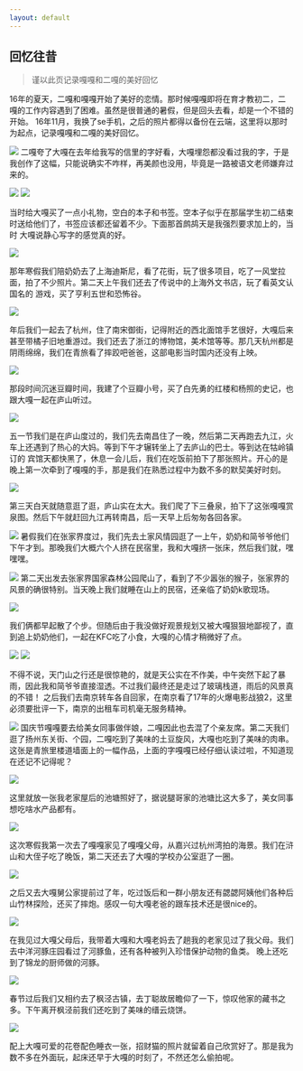 ```yaml
---
layout: default
---
```

## 回忆往昔

>谨以此页记录嘎嘎和二嘎的美好回忆

16年的夏天，二嘎和嘎嘎开始了美好的恋情。那时候嘎嘎即将在育才教初二，二嘎的工作内容遇到了困难。虽然是很普通的暑假，但是回头去看，却是一个不错的开始。
16年11月，我换了se手机，之后的照片都得以备份在云端，这里将以那时为起点，记录嘎嘎和二嘎的美好回忆。

 ![][image-1]
 二嘎夸了大嘎在去年给我写的信里的字好看，大嘎埋怨都没看过我的字，于是我创作了这幅，只能说确实不咋样，再美颜也没用，毕竟是一路被语文老师嫌弃过来的。
 
 ![][image-2]
 ![][image-3]
 
 当时给大嘎买了一点小礼物，空白的本子和书签。空本子似乎在那届学生初二结束时送给他们了，书签应该都还留着不少。下面那首鹧鸪天是我强烈要求加上的，当时
 大嘎说静心写字的感觉真的好。
 
 ![][image-4]
 
 那年寒假我们陪奶奶去了上海迪斯尼，看了花街，玩了很多项目，吃了一风堂拉面，拍了不少照片。第二天上午我们还去了传说中的上海外文书店，玩了看英文认国名的
 游戏，买了亨利五世和恐怖谷。
 
 ![][image-5]
 
 年后我们一起去了杭州，住了南宋御街，记得附近的西北面馆手艺很好，大嘎后来甚至带橘子旧地重游过。我们还去了浙江的博物馆，美术馆等等。那几天杭州都是阴雨绵绵，我们在青旅看了摔跤吧爸爸，这部电影当时国内还没有上映。
 
 ![][image-6]
 
 那段时间沉迷豆瓣时间，我建了个豆瓣小号，买了白先勇的红楼和杨照的史记，也跟大嘎一起在庐山听过。
 
 ![][image-7]
 
 五一节我们是在庐山度过的，我们先去南昌住了一晚，然后第二天再跑去九江，火车上还遇到了热心的大妈。等到下午才辗转坐上了去庐山的巴士。等到达在牯岭镇订的
 宾馆天都快黑了，休息一会儿后，我们在吃饭前拍下了那张照片。开心的是晚上第一次牵到了嘎嘎的手，那是我们在熟悉过程中为数不多的默契美好时刻。
 
 ![][image-8]
 
 第三天白天就随意逛了逛，庐山实在太大。我们爬了下三叠泉，拍下了这张嘎嘎赏泉图。然后下午就赶回九江再转南昌，后一天早上后匆匆各回各家。
 
 ![][image-9]
 暑假我们在张家界度过，我们先去土家风情园逛了一上午，奶奶和简爷爷他们下午才到。那晚我们大概六个人挤在民宿里，我和大嘎挤一张床，然后我们就，嘿嘿嘿。
 
 ![][image-10]
 第二天出发去张家界国家森林公园爬山了，看到了不少嚣张的猴子，张家界的风景的确很特别。当天晚上我们就睡在山上的民宿，还亲临了奶奶k歌现场。
 
 ![][image-11]
 
 我们俩都早起散了个步。但随后由于我没做好观景规划又被大嘎狠狠地鄙视了，直到追上奶奶他们，一起在KFC吃了小食，大嘎的心情才稍微好了点。
 
 ![][image-12]
 ![][image-13]
 
 不得不说，天门山之行还是很惊艳的，就是天公实在不作美，中午突然下起了暴雨，因此我和简爷爷直接湿透。不过我们最终还是走过了玻璃栈道，雨后的风景真的不错！
 之后我们去南京转车各自回家，在南京看了17年的火爆电影战狼2，这里必须要批评一下，南京的出租车司机毫无服务精神。
 
 ![][image-14]
 国庆节嘎嘎要去给美女同事做伴娘，二嘎因此也去混了个亲友席。第二天我们逛了扬州东关街、个园，二嘎吃到了美味的土豆旋风，大嘎也吃到了美味的肉串。
 这张是青旅里楼道墙面上的一幅作品，上面的字嘎嘎已经仔细认读过啦，不知道现在还记不记得呢？
 
 ![][image-15]
 
 这里就放一张我老家屋后的池塘照好了，据说腿哥家的池塘比这大多了，美女同事想吃啥水产品都有。
 
 ![][image-16]
 
 这次寒假我第一次去了嘎嘎家见了嘎嘎父母，从嘉兴过杭州湾拍的海景。我们在浒山和大侄子吃了晚饭，第二天还去了大嘎的学校办公室逛了一圈。
 
 ![][image-17]
 
 之后又去大嘎舅公家提前过了年，吃过饭后和一群小朋友还有勰勰阿姨他们各种后山竹林探险，还买了摔炮。感叹一句大嘎老爸的跟车技术还是很nice的。
 
 ![][image-18]
 
 在我见过大嘎父母后，我带着大嘎和大嘎老妈去了趟我的老家见过了我父母。我们去中洋河豚庄园看过了河豚鱼，还有各种被列入珍惜保护动物的鱼类。
 晚上还吃到了锦龙的厨师做的河豚。
 
 ![][image-19]
 
 春节过后我们又相约去了枫泾古镇，去丁聪故居瞻仰了一下，惊叹他家的藏书之多。下午离开枫泾前我们还吃到了美味的缙云烧饼。
 
 ![][image-20]
 
 配上大嘎可爱的花卷配色睡衣一张，招财猫的照片就留着自己欣赏好了。那是我为数不多在外面玩，起床还早于大嘎的时刻了，不然还怎么偷拍呢。
 
 [image-1]:https://aladden.github.io/pics/IMG_0037.JPG
 [image-2]:https://aladden.github.io/pics/IMG_0098.JPG
 [image-3]:https://aladden.github.io/pics/IMG_0114.JPG
 [image-4]:https://aladden.github.io/pics/IMG_0359.JPG
 [image-5]:https://aladden.github.io/pics/IMG_0480.JPG
 [image-6]:https://aladden.github.io/pics/IMG_0194.JPG
 [image-7]:https://aladden.github.io/pics/IMG_0666.JPG
 [image-8]:https://aladden.github.io/pics/IMG_0689.JPG
 [image-9]:https://aladden.github.io/pics/IMG_0329.JPG
 [image-10]:https://aladden.github.io/pics/IMG_0759.JPG
 [image-11]:https://aladden.github.io/pics/IMG_0361.JPG
 [image-12]:https://aladden.github.io/pics/IMG_0398.JPG
 [image-13]:https://aladden.github.io/pics/IMG_0619.JPG
 [image-14]:https://aladden.github.io/pics/IMG_0652.JPG
 [image-15]:https://aladden.github.io/pics/IMG_0938.JPG
 [image-16]:https://aladden.github.io/pics/IMG_1553.JPG
 [image-17]:https://aladden.github.io/pics/IMG_1555.JPG
 [image-18]:https://aladden.github.io/pics/IMG_1562.JPG
 [image-19]:https://aladden.github.io/pics/IMG_1639.JPG
 [image-20]:https://aladden.github.io/pics/IMG_1562.JPG
